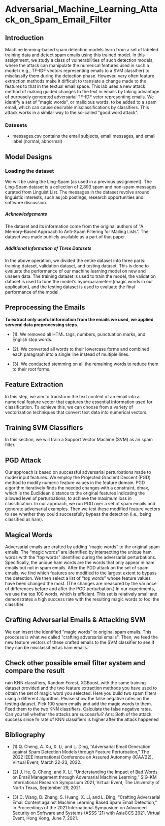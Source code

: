 # Adversarial_Machine_Learning_Attack_on_Spam_Email_Filter


## Introduction

Machine learning-based spam detection models learn from a set of labeled training data and detect spam emails using this trained model. In this assignment, we study a class of vulnerabilities of such detection models, where the attack can manipulate the numerical features used in such a model ( e.g., TF-IDF vectors representing emails to a SVM classifier) to misclassify them during the detection phase. However, very often feature extraction methods make it difficult to translate a change made to the features to that in the textual email space. This lab uses a new attack method of making guided changes to the text in emails by taking advantage of purposely generated adversarial TF-IDF vetor representing emails. We identify a set of "magic words", or malicious words, to be added to a spam email, which can cause desirable misclassifications by classifiers. This attack works in a similar way to the so-called "good word attack".

### Datesets
- messages.csv contains the email subjects, email messages, and email label (normal, abnormal)

## Model Designs

### Loading the dataset

We will be using the Ling-Spam (as used in a previous assignment). The Ling-Spam dataset is a collection of 2,893 spam and non-spam messages curated from Linguist List. The messages in the dataset revolve around linguistic interests, such as job postings, research opportunities and software discussion.

##### Acknowledgements

The dataset and its information come from the original authors of "A Memory-Based Approach to Anti-Spam Filtering for Mailing Lists". The dataset was made publicly available as a part of that paper. 

##### Additional Information of Three Datasets

In the above operation, we divided the entire dataset into three parts: training dataset, validation dataset, and testing dataset. This is done to evaluate the performance of our machine learning model on new and unseen data. The training dataset is used to train the model, the validation dataset is used to tune the model's hyperparameters(magic words in our application), and the testing dataset is used to evaluate the final performance of the model.


## Preprocessing the Emails

**To extract only useful information from the emails we used, we applied serveral data preprocessing steps.**

- (1). We removed all HTML tags, numbers, punctuation marks, and English stop words.

- (2). We converted all words to their lowercase forms and combined each paragraph into a single line instead of multiple lines.

- (3). We conducted stemming on all the remaining words to reduce them to their root forms.


## Feature Extraction

In this step, we aim to transform the text content of an email into a numerical feature vector that captures the essential information used for classification. To achieve this, we can choose from a variety of vectorization techniques that convert text data into numerical vectors.


## Training SVM Classifiers

In this section, we will train a Support Vector Machine (SVM) as an spam filter. 


## PGD Attack

Our approach is based on successful adversarial perturbations made to model input features. We employ the Projected Gradient Descent (PGD) method to modify numeric feature values in the feature domain. PGD algorithm iteratively finds the needed changes with a constraint, dmax, which is the Euclidean distance to the original features indicating the allowed level of perturbations, to achieve the maximum loss in classification. In our approach, we run PGD over a set of spam emails and generate adversarial examples. Then we test these modified feature vectors to see whether they could successfully bypass the detection (i.e., being classified as ham). 


## Magical Words

Adversarial emails are crafted by adding “magic words” to the original spam emails. The “magic words” are identified by intersecting the unique ham words with the “top words” identified during the adversarial perturbations. Specifically, the unique ham words are the words that only appear in ham emails but not in spam emails. After the PGD attack on the set of spam emails, we find which features are modified to the largest extent to bypass the detection. We then select a list of “top words” whose feature values have been changed the most. (The changes are measured by the variance of differences before and after the PGD perturbation.) In our experiments, we use the top 100 words, which is efficient. This set is relatively small and demonstrates a high success rate with the resulting magic words to fool the classifier. 


## Crafting Adversarial Emails & Attacking SVM

We can insert the identified "magic words" to original spam emails. This proccess is what we called "crafting adversarial emails". Then, we feed the new feature vectors of these crafted emails to the SVM classifier to see if they can be misclassified as ham emails.


## Check other possible email filter system and compare the result

rain KNN classifiers, Random Forest, XGBoost, with the same training dataset provided and the two feature extraction methods you have used to obtain the set of magic word you selected. Here you build two spam filters using a different algorithm. Please show the false negative rates on the testing dataset.
Pick 100 spam emails and add the magic words to them. Feed them to the two KNN classifiers. Calculate the false negative rates. Can you tell whether the attacks are successful? Ans: Both of the attack success since fn rate of KNN classifiers is higher after the attack happened


## Bibliography

- (1) Q. Cheng, A. Xu, X. Li, and L. Ding, “Adversarial Email Generation against Spam Detection Models through Feature Perturbation,” The 2022 IEEE International Conference on Assured Autonomy (ICAA’22), Virtual Event, March 22-23, 2022.

- (2) J. He, Q. Cheng, and X. Li, “Understanding the Impact of Bad Words on Email Management through Adversarial Machine Learning,” SIG-KM International Research Symposium 2021, Virtual Event, The University of North Texas, September 29, 2021. 

- (3) C. Wang, D. Zhang, S. Huang, X. Li, and L. Ding, “Crafting Adversarial Email Content against Machine Learning Based Spam Email Detection,” In Proceedings of the 2021 International Symposium on Advanced Security on Software and Systems (ASSS ’21) with AsiaCCS 2021, Virtual Event, Hong Kong, June 7, 2021.
